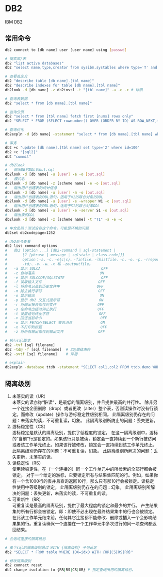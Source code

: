 # DB2
IBM DB2

## 常用命令
```sh
db2 connect to [db name] user [user name] using [passwd]

# 搜索库/表
db2 "list active databases"
db2 "select name,type,creator from sysibm.systables where type='T' and name like 'TEST%'"

# 查看表定义
db2 "describe table [db name].[tbl name]"
db2 "describe indexes for table [db name].[tbl name]"
db2look -d [db name] -z db2inst1 -t "[tbl name]" -a -e -c # 详细

# 查询表数据
db2 "select * from [db name].[tbl name]"

# 查询分页
db2 "select * from [tbl name] fetch first [nums] rows only"
db2 "SELECT * FROM (SELECT rownumber() OVER (ORDER BY ID) AS ROW_NEXT,tbl0.* FROM tabel0 as tbl0) AS tbl2 WHERE ROW_NEXT BETWEEN 21 and 40"

# 查询优化
db2expln -d [db name] -statement "select * from [db name].[tbl name] where id=100" -terminal

# 事务
db2 +c "update [db name].[tbl name] set type='2' where id=100"
db2 +c "[sql2]"
db2 "commit"

# db2look
#   输出DB的DDL到out.sql
db2look -d [db name] -u [user] -e -o [out.sql]
#   模式名
db2look -d [db name] -z [scheme name] -e -o [out.sql]
#   输出用户创建表的统计信息
db2look -d [db name] -u [user] -m -o [out.sql]
#   输出用户创建表的DDL语句，适用于W1的联合对象的DDL
db2look -d [db name] -u [user] -e -wrapper W1 -o [out.sql]
#   输出用户创建表的DDL语句，适用于S1的联合对象DDL
db2look -d [db name] -u [user] -e -server S1 -o [out.sql]
#   输出表的DDL
db2look -d [db name] -z [scheme name] -t "T1" -a -e -c

# 中文乱码？测试没有这个命令，可能是环境的问题
db2set db2codepage=1252
```

```sh
# db2命令查看
db2 list command options
#   db2 [option ...] [db2-command | sql-statement | 
#       [? [phrase | message | sqlstate | class-code]]]
#       option：-a、-c、-e{c|s}、-finfile、-lhistfile、-n、-o、-p、-rreport、-s、-t、
#       -td;、-v、-w、-x 和 -zoutputfile。
#   -a 显示 SQLCA                            OFF
#   -c 自动落实                              ON
#   -e 显示 SQLCODE/SQLSTATE                 OFF
#   -f 读取输入文件                          OFF
#   -l 将命令记录到历史文件中                 OFF
#   -n 除去换行字符                          OFF
#   -o 显示输出                              ON
#   -p 显示 db2 交互式提示符                  ON
#   -r 将输出报告保存到文件                   OFF
#   -s 在命令出错时停止执行                   OFF
#   -t 设置语句终止字符                       OFF
#   -v 回送当前命令                           OFF
#   -w 显示 FETCH/SELECT 警告消息             ON
#   -x 不打印列标题                           OFF
#   -z 将所有输出保存到输出文件                OFF

# 执行sql脚本
db2 -tvf [sql filename]
db2 -td@ -f [sql filename]  # 以@做结束符
db2 -svtf [sql filename]    # 常用

# explain
db2expln -database ttdb -statement "SELECT col1,col2 FROM ttdb.demo WHERE id=1" -terminal
```

## 隔离级别
1. 未落实的读（UR）  
未落实的读亦称“脏读”，是最低的隔离级别，并且提供最高的并行性。
除非另一个连接企图删除（drop）或者更改（alter）整个表，否则读操作时没有行锁定。而修改（update）操作与游标稳定性级别相同。
此隔离级别仍存在的问题：未落实的读，不可重复读，幻象。
此隔离级别所防止的问题：丢失更新。
2. 游标稳定性（CS）  
游标稳定是默认的隔离级别，提供了低程度的锁定。
在这一隔离级别中，游标的“当前”行是锁定的。如果该行只是被读，锁定会一直持续到一个新行被访问或者该工作单元终止。如果该行被修改，锁定会一直持续到该工作单元终止。
此隔离级别仍存在的问题：不可重复读，幻象。
此隔离级别所解决的问题：丢失更新，未落实的读。
3. 读稳定性（RS）  
使用读稳定性，在（一个连接的）同一个工作单元中的所检索的全部行都会被锁定。
对于一个给定的游标，它要锁定所有与结果集匹配的行。例如，如果你有一个含1000行的表并且查询返回10行，那么只有那10行会被锁定。读稳定性使用中等级别的锁定。
此隔离级别仍存在的问题：幻象。
此隔离级别所解决的问题：丢失更新，未落实的读，不可重复的读。
4. 可重新性（RR）  
可重复读是最高的隔离级别，提供了最大程度的锁定和最少的并行。
产生结果集的所有行都会被锁定，即：即使不必出现在最终结果集中的行也会被锁定。在此该工作单元结束前，任何其它连接都不能修改、删除或插入一个会影响结果集的行。重复读确保一个连接在一个工作单元中多次进行的同一项查询都返回结果。

```sh
# 会话或连接的隔离级别

# 单个sql的隔离级别通过 WITH {隔离级别} 子句设定
db2 "SELECT * FROM table WHERE IDX=idx0 WITH {UR|CS|RS|RR}"

# 修改隔离级别
db2 connect reset
db2 change isolation to {RR|RS|CS|UR} # 指定查询所用的隔离级别，
```
